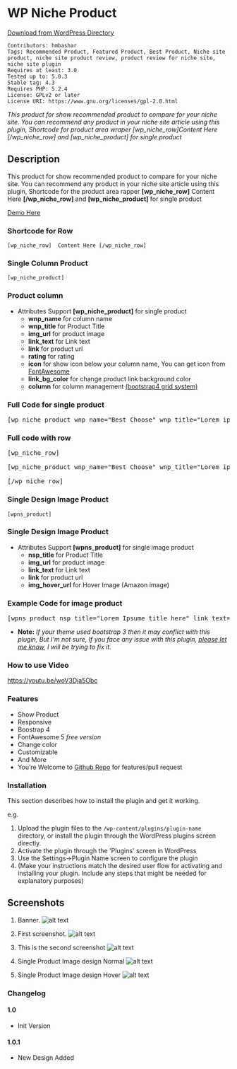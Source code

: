 # WP Niche Product

[Download from WordPress Directory](https://wordpress.org/plugins/wp-niche-products/)


```
Contributors: hmbashar
Tags: Recommended Product, Featured Product, Best Product, Niche site product, niche site product review, product review for niche site, niche site plugin
Requires at least: 3.0
Tested up to: 5.0.3
Stable tag: 4.3
Requires PHP: 5.2.4
License: GPLv2 or later
License URI: https://www.gnu.org/licenses/gpl-2.0.html
```

*This product for show recommended product to compare for your niche site. You can recommend any product in your niche site article using this plugin, Shortcode for product area wraper  [wp_niche_row]Content Here [/wp_niche_row] and [wp_niche_product] for single product*

## Description

This product for show recommended product to compare for your niche site. You can recommend any product in your niche site article using this plugin, Shortcode for the product area rapper  **[wp_niche_row]** Content Here **[/wp_niche_row]** and **[wp_niche_product]** for single product


<a href="http://www.codingbank.com/plugins/wp-niche-products">Demo Here</a>


### Shortcode for Row 
	[wp_niche_row]  Content Here [/wp_niche_row]

### Single Column Product
	[wp_niche_product]


### Product column 

* Attributes Support
	**[wp_niche_product]** for single product
	* **wnp_name** for column name
	* **wnp_title** for Product Title
	* **img_url** for product image
	* **link_text** for Link text
	* **link** for product url
	* **rating** for rating
	* **icon** for show icon below your column name, You can get icon from [FontAwesome](https://fontawesome.com/icons)
	* **link_bg_color** for change product link background color
	* **column** for column management <a href="https://getbootstrap.com/docs/4.2/layout/grid/#grid-options">(bootstrap4 grid system)</a>


### Full Code for single product 
<pre>[wp_niche_product wnp_name="Best Choose" wnp_title="Lorem ipsume title here lorem ipsume" img_url="http://localhost/test/wp-content/uploads/2019/02/wp-niche-image.png"  link_text="Read More" link="https://facebook.com" rating="5" icon="fab fa-twitter" link_bg_color="green"]</pre>

### Full code with row 
<pre>
[wp_niche_row]

[wp_niche_product wnp_name="Best Choose" wnp_title="Lorem ipsume title here lorem ipsume" img_url="http://localhost/test/wp-content/uploads/2019/02/wp-niche-image.png"  link_text="Read More" link="https://facebook.com" rating="5" icon="fab fa-twitter" link_bg_color="green"]

[/wp_niche_row]
</pre>

### Single Design Image Product
	[wpns_product]


### Single Design Image Product 

* Attributes Support
	**[wpns_product]** for single image product
	* **nsp_title** for Product Title
	* **img_url** for product image
	* **link_text** for Link text
	* **link** for product url
	* **img_hover_url** for Hover Image (Amazon image)


### Example Code for image product 
<pre>[wpns_product nsp_title="Lorem Ipsume title here" link_text="Learn More" img_url="http://localhost/test/wp-content/uploads/2019/02/Slide1.png"]</pre>




* **Note:** *If your theme used bootstrap 3 then it may conflict with this plugin, But I'm not sure, If you face any issue with this plugin, <a href="https://github.com/hmbashar/wp-niche-product/issues">please let me know</a>, I will be trying to fix it.*


### How to use Video 
https://youtu.be/woV3Dja5Obc

### Features 
* Show Product
* Responsive
* Boostrap 4
* FontAwesome 5 *free version*
* Change color
* Customizable
* And More
* You’re Welcome to [Github Repo](https://github.com/hmbashar/wp-niche-product) for features/pull request



### Installation

This section describes how to install the plugin and get it working.

e.g.

1. Upload the plugin files to the `/wp-content/plugins/plugin-name` directory, or install the plugin through the WordPress plugins screen directly.
1. Activate the plugin through the 'Plugins' screen in WordPress
1. Use the Settings->Plugin Name screen to configure the plugin
1. (Make your instructions match the desired user flow for activating and installing your plugin. Include any steps that might be needed for explanatory purposes)


## Screenshots
1. Banner.
![alt text](https://raw.githubusercontent.com/hmbashar/wp-niche-product/master/assets/images/banner-772x250.png)

2. First screenshot.
![alt text](https://raw.githubusercontent.com/hmbashar/wp-niche-product/master/assets/images/screenshot-1.png)

3. This is the second screenshot
![alt text](https://raw.githubusercontent.com/hmbashar/wp-niche-product/master/assets/images/screenshot-2.png)


4. Single Product Image design Normal
![alt text](https://raw.githubusercontent.com/hmbashar/wp-niche-product/master/assets/images/screenshot-3.png)

5. Single Product Image design Hover
![alt text](https://raw.githubusercontent.com/hmbashar/wp-niche-product/master/assets/images/screenshot-4.png)

### Changelog 

#### 1.0
* Init Version

#### 1.0.1
* New Design Added